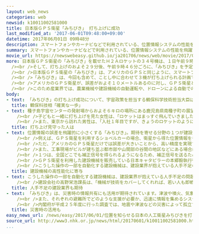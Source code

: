 ```yaml
---
layout: web_news
categories: web
newsid: k10011002581000
title: 日本版ＧＰＳ衛星「みちびき」 打ち上げに成功
last_modified_at: '2017-06-01T09:48:00+09:00'
datetime: 2017年06月01日 09時48分
description: スマートフォンやカーナビなどで利用されている、位置情報システムの性能を飛躍的に高める、日本版ＧＰＳ衛星の「みちびき」が、１日午前９時１７分、鹿児島県の種子島宇宙センターからＨ２Ａロケットの３４号機で打ち上げられ、打ち上げは成功しました。「みちびき」は、年内にさらに２機が打ち上げられ、来年春にも実用化する予定です。
summary: スマートフォンやカーナビなどで利用されている、位置情報システムの性能を飛躍的に高める、日本版ＧＰＳ衛星の「みちびき」が、１日午前９時１７分、鹿児島県の種子島宇宙センターからＨ２Ａロケットの３４号機で打ち上げられ、打ち上げは成功しました。「みちびき」は、年内にさらに２機が打ち上げられ、来年春にも実用化する予定です。
movie_url: https://newswebeasy.github.io/ja201706/news/web/movie/2017/06/01/k10011002581000.mp4
more: 日本版ＧＰＳ衛星の「みちびき」を載せたＨ２Ａロケットの３４号機は、１日午前９時１７分、鹿児島県の種子島宇宙センターから打ち上げられ、２本の補助ロケットやロケットの１段目を切り離しながら上昇を続けました。<br
  /><br />そして、打ち上げのおよそ２９分後、午前９時４６分ごろに、「みちびき」を予定どおり、高度２７５キロ付近で切り離し、打ち上げは成功しました。<br
  /><br />日本版ＧＰＳ衛星の「みちびき」は、アメリカのＧＰＳと同じように、スマートフォンなどの携帯端末で位置情報を得られる衛星で、１つの機体が１日当たり８時間程度、日本付近の上空にとどまる特殊な軌道を飛行します。<br
  /><br />「みちびき」は、今回も含めて、ことし中に合わせて３機が打ち上げられる計画で、７年前に試験的に打ち上げられた１機と合わせて４機体制が整えば、常に１機以上が日本付近の上空を飛行するようになり、来年の春以降、実用的に使えるようになります。<br
  /><br />アメリカのＧＰＳ衛星が、誤差がおよそ１０メートルあるのに対し、ＧＰＳ衛星と「みちびき」を組み合わせて利用すれば、誤差はわずか数センチ程度となり、位置情報システムの性能を飛躍的に高めることになります。<br
  /><br />このため産業界では、農業機械や建設機械の自動運転や、ドローンによる自動での物資輸送、それに歩行者用のナビゲーションシステムなど、社会や暮らしを変える新たな技術の開発につながると期待されています。
body:
- text: 「みちびき」の打ち上げ成功について、宇宙政策を担当する鶴保科学技術担当大臣は、種子島宇宙センターで記者会見し、「今回の打ち上げ成功により、『みちびき』の４機体制の確立に向けた確実な一歩を踏み出すことができた。来年度からの正式なサービス開始に向けて３号機と４号機を今年度中に着実に打ち上げるとともに、多くの方がサービスを円滑に利用できるよう関係者と連携していきたい。まずは、自動車の自動運転や農業機械などでの活用が考えられるが、多くのアイデアを募集して、さらなるイノベーションに向けた努力をしていきたい」と述べました。
  title: 鶴保科技相「確実な一歩」
- text: 種子島宇宙センターの発射場からおよそ６キロの場所にある鹿児島県南種子町の展望公園では、家族連れなどおよそ３００人が打ち上げの瞬間を見守りました。<br
    /><br />子どもと一緒に打ち上げを見た女性は、「ロケットはまっすぐ飛んでいきました。カーナビがもっと正確になれば、私の運転ももっとうまくなるような気がします」と話していました。<br
    /><br />また、東京から訪れた男性は、「入社１年目ですが、きょうのロケットのように私の人生も打ち上げを成功させたいです」と話していました。
  title: 打ち上げ見守った人は
- text: 位置情報の誤差を飛躍的に小さくする「みちびき」。期待を寄せる分野の１つが建設業界です。東京の建設機械の販売会社は、アメリカのＧＰＳ衛星を利用して操作の一部を自動化する新たなタイプの建設機械を開発し、販売しています。<br
    /><br />例えば、ＧＰＳ衛星を利用するショベルカーの場合、衛星から得た位置情報をもとに、掘るべき深さまで掘り進んだところで自動的に停止する仕組みになっています。その誤差は５センチ以下という精度の高さです。<br
    /><br />ただ、アメリカのＧＰＳ衛星だけでは誤差が大きいことから、高い精度を実現するためには、工事現場の周辺に電波の発信機を設けて、位置情報を補正するための特別な信号を送る必要があり、その分、コストがかかります。<br
    /><br />また、工事現場がビルが建ち並ぶ都市部や山間部の谷間の地区などにある場合は、建物や山などに遮られてＧＰＳ衛星からの電波が届きにくいという課題もあります。それが、「みちびき」が実用化すれば、こうした課題が一気に解決するといいます。<br
    /><br />１つは、全国どこでも補正信号を得られるようになるため、補正信号を送るための設備が不要になります。また、常に１機以上が、日本の頭上付近を飛行するようになるため、電波も届きやすくなるということです。<br
    /><br />ＧＰＳ衛星を利用した建設機械を販売している日本キャタピラーの本郷毅執行役員は、「２０２０年の東京オリンピックに向かって東京周辺の工事も佳境を迎えている。『みちびき』によって施工のスピードアップや建設機械の高性能化が実現できるようになる」と話しています。<br
    /><br />こうした操作の一部を自動化する建設機械は、建設業界が抱えている人手不足の問題の解決にもつながるのではないかと期待されています。
  title: 建設機械の高性能化に寄与
- text: こうした操作の一部を自動化する建設機械は、建設業界が抱えている人手不足の問題の解決にもつながるのではないかと期待されています。<br /><br />鹿児島県志布志市で高速道路の建設工事を請け負っている建設会社は、およそ２０人の作業員のうち３分の１が６０歳以上です。今後、経験豊かな作業員が次第に減っていくことになりますが、一方で、若い人材の確保は思うように進んでいません。「みちびき」が実用化され、操作の一部を支援する建設機械の導入が進めば、経験が浅い若い人でも難しい工事に携わりやすくなるため、人材も確保しやすくなるのではないかと期待しています。<br
    /><br />建設会社の高野栄浩課長は、「機械が技術をカバーしてくれれば、若い人も即戦力になれる。人手不足の解消につながるのではないかと期待している」と話しています。
  title: 人手不足の建設業界も期待
- text: 「みちびき」は、災害時の情報共有にも活用が期待されています。津波や噴火、気象に関する警報などが発表された場合、スマートフォンなどの位置情報をもとに該当する地域の人に向けてみちびきから情報を送るシステムの実証実験が進められています。内閣府は、大規模な災害で停電が起き、地上の通信網が途絶えた場合でも衛星からの電波にのせて情報を送れるようにする計画です。<br
    /><br />また、それぞれの避難所でどのような支援が必要か、迅速に情報を集めるシステムづくりも進められています。避難している人の名前や年齢、けがの有無などの情報を避難所に設置した専用の端末を通じて「みちびき」に送り、自治体の災害対策本部などと情報共有する仕組みです。<br
    /><br />内閣府が平成２５年度に行った調査では、地震や津波などの災害によって孤立する可能性がある全国で１万９０００余りの集落のうち、およそ半数が無線や衛星携帯電話などの通信手段がないと答えていて、内閣府は災害時の通信手段の１つとしても、みちびきの活用を進めたいとしています。
  title: 災害時の活用も
easy_news_url: /news/easy/2017/06/01/位置を知らせる日本の人工衛星みちびきを打ち上げる/
source_url: http://www3.nhk.or.jp/news/html/20170601/k10011002581000.html
...
```

